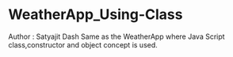 # WeatherApp_Using-Class
Author : Satyajit Dash
Same as the WeatherApp where Java Script class,constructor and object concept is used.
